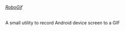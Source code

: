 ###### [RoboGif](https://github.com/izacus/RoboGif)
A small utility to record Android device screen to a GIF
